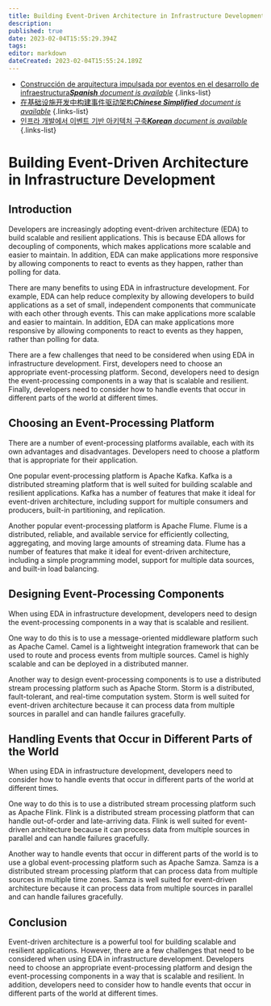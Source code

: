 ```yaml
---
title: Building Event-Driven Architecture in Infrastructure Development
description: 
published: true
date: 2023-02-04T15:55:29.394Z
tags: 
editor: markdown
dateCreated: 2023-02-04T15:55:24.189Z
---
```


- [Construcción de arquitectura impulsada por eventos en el desarrollo de infraestructura***Spanish** document is available*](/es/Knowledge-base/Backend/building-event-driven-architecture-in-infrastructure-development)
{.links-list}
- [在基础设施开发中构建事件驱动架构***Chinese Simplified** document is available*](/zh/Knowledge-base/Backend/building-event-driven-architecture-in-infrastructure-development)
{.links-list}
- [인프라 개발에서 이벤트 기반 아키텍처 구축***Korean** document is available*](/ko/Knowledge-base/Backend/building-event-driven-architecture-in-infrastructure-development)
{.links-list}


# Building Event-Driven Architecture in Infrastructure Development

## Introduction

Developers are increasingly adopting event-driven architecture (EDA) to build scalable and resilient applications. This is because EDA allows for decoupling of components, which makes applications more scalable and easier to maintain. In addition, EDA can make applications more responsive by allowing components to react to events as they happen, rather than polling for data.

There are many benefits to using EDA in infrastructure development. For example, EDA can help reduce complexity by allowing developers to build applications as a set of small, independent components that communicate with each other through events. This can make applications more scalable and easier to maintain. In addition, EDA can make applications more responsive by allowing components to react to events as they happen, rather than polling for data.

There are a few challenges that need to be considered when using EDA in infrastructure development. First, developers need to choose an appropriate event-processing platform. Second, developers need to design the event-processing components in a way that is scalable and resilient. Finally, developers need to consider how to handle events that occur in different parts of the world at different times.

## Choosing an Event-Processing Platform

There are a number of event-processing platforms available, each with its own advantages and disadvantages. Developers need to choose a platform that is appropriate for their application.

One popular event-processing platform is Apache Kafka. Kafka is a distributed streaming platform that is well suited for building scalable and resilient applications. Kafka has a number of features that make it ideal for event-driven architecture, including support for multiple consumers and producers, built-in partitioning, and replication.

Another popular event-processing platform is Apache Flume. Flume is a distributed, reliable, and available service for efficiently collecting, aggregating, and moving large amounts of streaming data. Flume has a number of features that make it ideal for event-driven architecture, including a simple programming model, support for multiple data sources, and built-in load balancing.

## Designing Event-Processing Components

When using EDA in infrastructure development, developers need to design the event-processing components in a way that is scalable and resilient.

One way to do this is to use a message-oriented middleware platform such as Apache Camel. Camel is a lightweight integration framework that can be used to route and process events from multiple sources. Camel is highly scalable and can be deployed in a distributed manner.

Another way to design event-processing components is to use a distributed stream processing platform such as Apache Storm. Storm is a distributed, fault-tolerant, and real-time computation system. Storm is well suited for event-driven architecture because it can process data from multiple sources in parallel and can handle failures gracefully.

## Handling Events that Occur in Different Parts of the World

When using EDA in infrastructure development, developers need to consider how to handle events that occur in different parts of the world at different times.

One way to do this is to use a distributed stream processing platform such as Apache Flink. Flink is a distributed stream processing platform that can handle out-of-order and late-arriving data. Flink is well suited for event-driven architecture because it can process data from multiple sources in parallel and can handle failures gracefully.

Another way to handle events that occur in different parts of the world is to use a global event-processing platform such as Apache Samza. Samza is a distributed stream processing platform that can process data from multiple sources in multiple time zones. Samza is well suited for event-driven architecture because it can process data from multiple sources in parallel and can handle failures gracefully.

## Conclusion

Event-driven architecture is a powerful tool for building scalable and resilient applications. However, there are a few challenges that need to be considered when using EDA in infrastructure development. Developers need to choose an appropriate event-processing platform and design the event-processing components in a way that is scalable and resilient. In addition, developers need to consider how to handle events that occur in different parts of the world at different times.